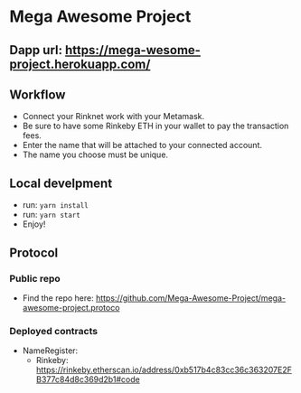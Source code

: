 # Mega Awesome Project

## Dapp url: https://mega-wesome-project.herokuapp.com/

## Workflow

- Connect your Rinknet work with your Metamask.
- Be sure to have some Rinkeby ETH in your wallet to pay the transaction fees.
- Enter the name that will be attached to your connected account.
- The name you choose must be unique.

## Local develpment

- run: `yarn install`
- run: `yarn start`
- Enjoy!

## Protocol
### Public repo
- Find the repo here: https://github.com/Mega-Awesome-Project/mega-awesome-project.protoco

### Deployed contracts

- NameRegister: 
    - Rinkeby: https://rinkeby.etherscan.io/address/0xb517b4c83cc36c363207E2FB377c84d8c369d2b1#code
